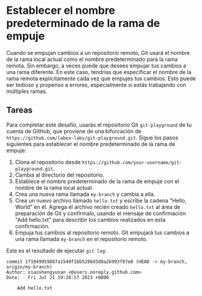 # Establecer el nombre predeterminado de la rama de empuje

Cuando se empujan cambios a un repositorio remoto, Git usará el nombre de la rama local actual como el nombre predeterminado para la rama remota. Sin embargo, a veces puede que desees empujar tus cambios a una rama diferente. En este caso, tendrías que especificar el nombre de la rama remota explícitamente cada vez que empujes tus cambios. Esto puede ser tedioso y propenso a errores, especialmente si estás trabajando con múltiples ramas.

## Tareas

Para completar este desafío, usarás el repositorio Git `git-playground` de tu cuenta de GitHub, que proviene de una bifurcación de `https://github.com/labex-labs/git-playground.git`. Sigue los pasos siguientes para establecer el nombre predeterminado de la rama de empuje:

1. Clona el repositorio desde `https://github.com/your-username/git-playground.git`.
2. Cambia al directorio del repositorio.
3. Establece el nombre predeterminado de la rama de empuje con el nombre de la rama local actual.
4. Crea una nueva rama llamada `my-branch` y cambia a ella.
5. Crea un nuevo archivo llamado `hello.txt` y escribe la cadena "Hello, World" en él. Agrega el archivo recién creado `hello.txt` al área de preparación de Git y confírmalo, usando el mensaje de confirmación "Add hello.txt" para describir los cambios realizados en esta confirmación.
6. Empuja tus cambios al repositorio remoto. Git empujará tus cambios a una rama llamada `my-branch` en el repositorio remoto.

Este es el resultado de ejecutar `git log`:

```shell
commit 1f1949959887a1549f1bb5286d3d0a2b993f87e0 (HEAD -> my-branch, origin/my-branch)
Author: xiaoshengyunan <@users.noreply.github.com>
Date:   Fri Jul 21 19:26:57 2023 +0800

    Add hello.txt
```
